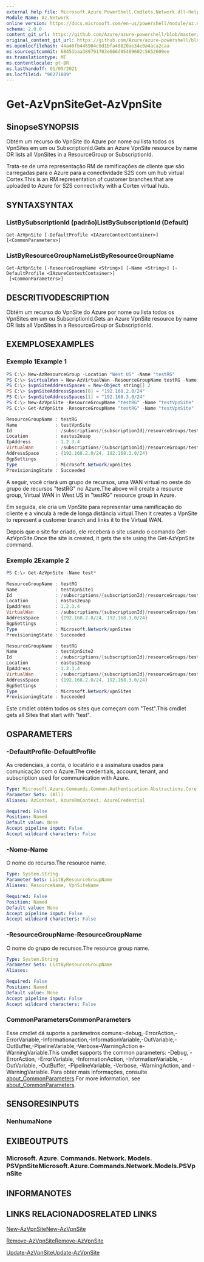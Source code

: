 ```yaml
---
external help file: Microsoft.Azure.PowerShell.Cmdlets.Network.dll-Help.xml
Module Name: Az.Network
online version: https://docs.microsoft.com/en-us/powershell/module/az.network/get-azvpnsite
schema: 2.0.0
content_git_url: https://github.com/Azure/azure-powershell/blob/master/src/Network/Network/help/Get-AzVpnSite.md
original_content_git_url: https://github.com/Azure/azure-powershell/blob/master/src/Network/Network/help/Get-AzVpnSite.md
ms.openlocfilehash: 44a40fb446904c8d1bfa40820ae34e0a4aca2caa
ms.sourcegitcommit: 68451baa389791703e666d95469602c5652609ee
ms.translationtype: MT
ms.contentlocale: pt-BR
ms.lasthandoff: 01/05/2021
ms.locfileid: "98271809"
---
```

# <span data-ttu-id="72d65-101">Get-AzVpnSite</span><span class="sxs-lookup"><span data-stu-id="72d65-101">Get-AzVpnSite</span></span>

## <span data-ttu-id="72d65-102">Sinopse</span><span class="sxs-lookup"><span data-stu-id="72d65-102">SYNOPSIS</span></span>
<span data-ttu-id="72d65-103">Obtém um recurso do VpnSite do Azure por nome ou lista todos os VpnSites em um ou SubscriptionId.</span><span class="sxs-lookup"><span data-stu-id="72d65-103">Gets an Azure VpnSite resource by name OR lists all VpnSites in a ResourceGroup or SubscriptionId.</span></span> 

<span data-ttu-id="72d65-104">Trata-se de uma representação RM de ramificações de cliente que são carregadas para o Azure para a conectividade S2S com um hub virtual Cortex.</span><span class="sxs-lookup"><span data-stu-id="72d65-104">This is an RM representation of customer branches that are uploaded to Azure for S2S connectivity with a Cortex virtual hub.</span></span>

## <span data-ttu-id="72d65-105">SYNTAX</span><span class="sxs-lookup"><span data-stu-id="72d65-105">SYNTAX</span></span>

### <span data-ttu-id="72d65-106">ListBySubscriptionId (padrão)</span><span class="sxs-lookup"><span data-stu-id="72d65-106">ListBySubscriptionId (Default)</span></span>
```
Get-AzVpnSite [-DefaultProfile <IAzureContextContainer>] [<CommonParameters>]
```

### <span data-ttu-id="72d65-107">ListByResourceGroupName</span><span class="sxs-lookup"><span data-stu-id="72d65-107">ListByResourceGroupName</span></span>
```
Get-AzVpnSite [-ResourceGroupName <String>] [-Name <String>] [-DefaultProfile <IAzureContextContainer>]
 [<CommonParameters>]
```

## <span data-ttu-id="72d65-108">DESCRITIVO</span><span class="sxs-lookup"><span data-stu-id="72d65-108">DESCRIPTION</span></span>
<span data-ttu-id="72d65-109">Obtém um recurso do VpnSite do Azure por nome ou lista todos os VpnSites em um ou SubscriptionId.</span><span class="sxs-lookup"><span data-stu-id="72d65-109">Gets an Azure VpnSite resource by name OR lists all VpnSites in a ResourceGroup or SubscriptionId.</span></span> 

## <span data-ttu-id="72d65-110">EXEMPLOS</span><span class="sxs-lookup"><span data-stu-id="72d65-110">EXAMPLES</span></span>

### <span data-ttu-id="72d65-111">Exemplo 1</span><span class="sxs-lookup"><span data-stu-id="72d65-111">Example 1</span></span>

```powershell
PS C:\> New-AzResourceGroup -Location "West US" -Name "testRG"
PS C:\> $virtualWan = New-AzVirtualWan -ResourceGroupName testRG -Name myVirtualWAN -Location "West US"
PS C:\> $vpnSiteAddressSpaces = New-Object string[] 2
PS C:\> $vpnSiteAddressSpaces[0] = "192.168.2.0/24"
PS C:\> $vpnSiteAddressSpaces[1] = "192.168.3.0/24"
PS C:\> New-AzVpnSite -ResourceGroupName "testRG" -Name "testVpnSite" -Location "West US" -VirtualWan $virtualWan -IpAddress "1.2.3.4" -AddressSpace $vpnSiteAddressSpaces -DeviceModel "SomeDevice" -DeviceVendor "SomeDeviceVendor" -LinkSpeedInMbps "10"
PS C:\> Get-AzVpnSite -ResourceGroupName "testRG" -Name "testVpnSite"

ResourceGroupName : testRG
Name              : testVpnSite
Id                : /subscriptions/{subscriptionId}/resourceGroups/testRG/providers/Microsoft.Network/vpnSites/testVpnSite
Location          : eastus2euap
IpAddress         : 1.2.3.4
VirtualWan        : /subscriptions/{subscriptionId}/resourceGroups/testRG/providers/Microsoft.Network/virtualWans/myVirtualWAN
AddressSpace      : {192.168.2.0/24, 192.168.3.0/24}
BgpSettings       :
Type              : Microsoft.Network/vpnSites
ProvisioningState : Succeeded
```

<span data-ttu-id="72d65-112">A seguir, você criará um grupo de recursos, uma WAN virtual no oeste do grupo de recursos "testRG" no Azure.</span><span class="sxs-lookup"><span data-stu-id="72d65-112">The above will create a resource group, Virtual WAN in West US in "testRG" resource group in Azure.</span></span> 

<span data-ttu-id="72d65-113">Em seguida, ele cria um VpnSite para representar uma ramificação do cliente e a vincula à rede de longa distância virtual.</span><span class="sxs-lookup"><span data-stu-id="72d65-113">Then it creates a VpnSite to represent a customer branch and links it to the Virtual WAN.</span></span>

<span data-ttu-id="72d65-114">Depois que o site for criado, ele receberá o site usando o comando Get-AzVpnSite.</span><span class="sxs-lookup"><span data-stu-id="72d65-114">Once the site is created, it gets the site using the Get-AzVpnSite command.</span></span>

### <span data-ttu-id="72d65-115">Exemplo 2</span><span class="sxs-lookup"><span data-stu-id="72d65-115">Example 2</span></span>

```powershell
PS C:\> Get-AzVpnSite -Name test*

ResourceGroupName : testRG
Name              : testVpnSite1
Id                : /subscriptions/{subscriptionId}/resourceGroups/testRG/providers/Microsoft.Network/vpnSites/testVpnSite1
Location          : eastus2euap
IpAddress         : 1.2.3.4
VirtualWan        : /subscriptions/{subscriptionId}/resourceGroups/testRG/providers/Microsoft.Network/virtualWans/myVirtualWAN
AddressSpace      : {192.168.2.0/24, 192.168.3.0/24}
BgpSettings       :
Type              : Microsoft.Network/vpnSites
ProvisioningState : Succeeded

ResourceGroupName : testRG
Name              : testVpnSite2
Id                : /subscriptions/{subscriptionId}/resourceGroups/testRG/providers/Microsoft.Network/vpnSites/testVpnSite2
Location          : eastus2euap
IpAddress         : 1.2.3.4
VirtualWan        : /subscriptions/{subscriptionId}/resourceGroups/testRG/providers/Microsoft.Network/virtualWans/myVirtualWAN
AddressSpace      : {192.168.2.0/24, 192.168.3.0/24}
BgpSettings       :
Type              : Microsoft.Network/vpnSites
ProvisioningState : Succeeded
```

<span data-ttu-id="72d65-116">Este cmdlet obtém todos os sites que começam com "Test".</span><span class="sxs-lookup"><span data-stu-id="72d65-116">This cmdlet gets all Sites that start with "test".</span></span>

## <span data-ttu-id="72d65-117">OS</span><span class="sxs-lookup"><span data-stu-id="72d65-117">PARAMETERS</span></span>

### <span data-ttu-id="72d65-118">-DefaultProfile</span><span class="sxs-lookup"><span data-stu-id="72d65-118">-DefaultProfile</span></span>
<span data-ttu-id="72d65-119">As credenciais, a conta, o locatário e a assinatura usados para comunicação com o Azure.</span><span class="sxs-lookup"><span data-stu-id="72d65-119">The credentials, account, tenant, and subscription used for communication with Azure.</span></span>

```yaml
Type: Microsoft.Azure.Commands.Common.Authentication.Abstractions.Core.IAzureContextContainer
Parameter Sets: (All)
Aliases: AzContext, AzureRmContext, AzureCredential

Required: False
Position: Named
Default value: None
Accept pipeline input: False
Accept wildcard characters: False
```

### <span data-ttu-id="72d65-120">-Nome</span><span class="sxs-lookup"><span data-stu-id="72d65-120">-Name</span></span>
<span data-ttu-id="72d65-121">O nome do recurso.</span><span class="sxs-lookup"><span data-stu-id="72d65-121">The resource name.</span></span>

```yaml
Type: System.String
Parameter Sets: ListByResourceGroupName
Aliases: ResourceName, VpnSiteName

Required: False
Position: Named
Default value: None
Accept pipeline input: False
Accept wildcard characters: False
```

### <span data-ttu-id="72d65-122">-ResourceGroupName</span><span class="sxs-lookup"><span data-stu-id="72d65-122">-ResourceGroupName</span></span>
<span data-ttu-id="72d65-123">O nome do grupo de recursos.</span><span class="sxs-lookup"><span data-stu-id="72d65-123">The resource group name.</span></span>

```yaml
Type: System.String
Parameter Sets: ListByResourceGroupName
Aliases:

Required: False
Position: Named
Default value: None
Accept pipeline input: False
Accept wildcard characters: False
```

### <span data-ttu-id="72d65-124">CommonParameters</span><span class="sxs-lookup"><span data-stu-id="72d65-124">CommonParameters</span></span>
<span data-ttu-id="72d65-125">Esse cmdlet dá suporte a parâmetros comuns:-debug,-ErrorAction,-ErrorVariable,-Informationaction,-InformationVariable,-OutVariable,-OutBuffer,-PipelineVariable,-Verbose-WarningAction e-WarningVariable.</span><span class="sxs-lookup"><span data-stu-id="72d65-125">This cmdlet supports the common parameters: -Debug, -ErrorAction, -ErrorVariable, -InformationAction, -InformationVariable, -OutVariable, -OutBuffer, -PipelineVariable, -Verbose, -WarningAction, and -WarningVariable.</span></span> <span data-ttu-id="72d65-126">Para obter mais informações, consulte [about_CommonParameters](http://go.microsoft.com/fwlink/?LinkID=113216).</span><span class="sxs-lookup"><span data-stu-id="72d65-126">For more information, see [about_CommonParameters](http://go.microsoft.com/fwlink/?LinkID=113216).</span></span>

## <span data-ttu-id="72d65-127">SENSORES</span><span class="sxs-lookup"><span data-stu-id="72d65-127">INPUTS</span></span>

### <span data-ttu-id="72d65-128">Nenhuma</span><span class="sxs-lookup"><span data-stu-id="72d65-128">None</span></span>

## <span data-ttu-id="72d65-129">EXIBE</span><span class="sxs-lookup"><span data-stu-id="72d65-129">OUTPUTS</span></span>

### <span data-ttu-id="72d65-130">Microsoft. Azure. Commands. Network. Models. PSVpnSite</span><span class="sxs-lookup"><span data-stu-id="72d65-130">Microsoft.Azure.Commands.Network.Models.PSVpnSite</span></span>

## <span data-ttu-id="72d65-131">INFORMA</span><span class="sxs-lookup"><span data-stu-id="72d65-131">NOTES</span></span>

## <span data-ttu-id="72d65-132">LINKS RELACIONADOS</span><span class="sxs-lookup"><span data-stu-id="72d65-132">RELATED LINKS</span></span>

[<span data-ttu-id="72d65-133">New-AzVpnSite</span><span class="sxs-lookup"><span data-stu-id="72d65-133">New-AzVpnSite</span></span>](./New-AzVpnSite.md)

[<span data-ttu-id="72d65-134">Remove-AzVpnSite</span><span class="sxs-lookup"><span data-stu-id="72d65-134">Remove-AzVpnSite</span></span>](./Remove-AzVpnSite.md)

[<span data-ttu-id="72d65-135">Update-AzVpnSite</span><span class="sxs-lookup"><span data-stu-id="72d65-135">Update-AzVpnSite</span></span>](./Update-AzVpnSite.md)
